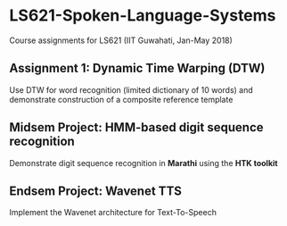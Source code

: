 # LS621-Spoken-Language-Systems

Course assignments for LS621 (IIT Guwahati, Jan-May 2018)

## Assignment 1: Dynamic Time Warping (DTW)

Use DTW for word recognition (limited dictionary of 10 words) and demonstrate construction of a composite reference template

## Midsem Project: HMM-based digit sequence recognition

Demonstrate digit sequence recognition in **Marathi** using the **HTK toolkit**

## Endsem Project: Wavenet TTS

Implement the Wavenet architecture for Text-To-Speech